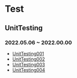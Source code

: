 # Test
## UnitTesting
### 2022.05.06 ~ 2022.00.00
* [UnitTesting001](https://github.com/injuk/TIL/blob/master/Test/UnitTesting/UnitTesting001.md)
* [UnitTesting002](https://github.com/injuk/TIL/blob/master/Test/UnitTesting/UnitTesting002.md)
* [UnitTesting003](https://github.com/injuk/TIL/blob/master/Test/UnitTesting/UnitTesting003.md)
* [UnitTesting004](https://github.com/injuk/TIL/blob/master/Test/UnitTesting/UnitTesting004.md)
